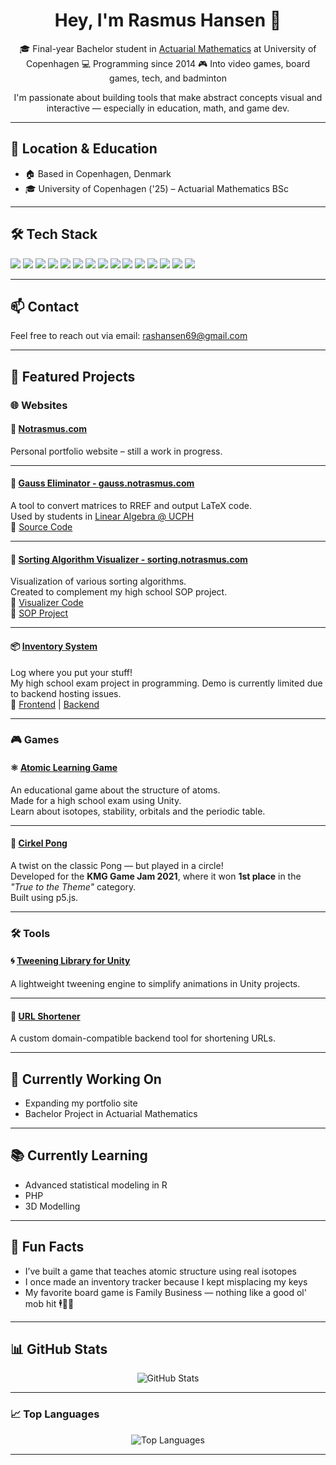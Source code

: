 <h1 align="center">Hey, I'm Rasmus Hansen 👋</h1>

<p align="center">
🎓 Final-year Bachelor student in <a href="https://www.ku.dk/studier/bachelor/forsikringsmatematik">Actuarial Mathematics</a> at University of Copenhagen  
💻 Programming since 2014  
🎮 Into video games, board games, tech, and badminton  
</p>


<p align="center">
I'm passionate about building tools that make abstract concepts visual and interactive — especially in education, math, and game dev.
</p>

---

## 📍 Location & Education

- 🏠 Based in Copenhagen, Denmark  
- 🎓 University of Copenhagen ('25) – Actuarial Mathematics BSc

---

## 🛠️ Tech Stack

<p>
  <img src="https://img.shields.io/badge/Java-ED8B00?style=for-the-badge&logo=java&logoColor=white"/>
  <img src="https://img.shields.io/badge/C%23-239120?style=for-the-badge&logo=c-sharp&logoColor=white"/>
  <img src="https://img.shields.io/badge/JavaScript-F7DF1E?style=for-the-badge&logo=javascript&logoColor=black"/>
  <img src="https://img.shields.io/badge/Python-3776AB?style=for-the-badge&logo=python&logoColor=white"/>
  <img src="https://img.shields.io/badge/R-276DC3?style=for-the-badge&logo=r&logoColor=white"/>
  <img src="https://img.shields.io/badge/HTML-E34F26?style=for-the-badge&logo=html5&logoColor=white"/>
  <img src="https://img.shields.io/badge/CSS-1572B6?style=for-the-badge&logo=css3&logoColor=white"/>
  <img src="https://img.shields.io/badge/LaTeX-008080?style=for-the-badge&logo=latex&logoColor=white"/>
  <img src="https://img.shields.io/badge/C++-00599C?style=for-the-badge&logo=cplusplus&logoColor=white"/>
  <img src="https://img.shields.io/badge/PHP-777BB4?style=for-the-badge&logo=php&logoColor=white"/>
  <img src="https://img.shields.io/badge/Node.js-339933?style=for-the-badge&logo=nodedotjs&logoColor=white"/>
  <img src="https://img.shields.io/badge/Express.js-000000?style=for-the-badge&logo=express&logoColor=white"/>
  <img src="https://img.shields.io/badge/React-61DAFB?style=for-the-badge&logo=react&logoColor=black"/>
  <img src="https://img.shields.io/badge/Unity-000000?style=for-the-badge&logo=unity&logoColor=white"/>
  <img src="https://img.shields.io/badge/p5.js-0062E0?style=for-the-badge&logo=p5.js&logoColor=white"/>
</p>

---

## 📫 Contact

Feel free to reach out via email: [rashansen69@gmail.com](mailto:rashansen69@gmail.com)

---


## 🚀 Featured Projects

### 🌐 Websites

#### 🔗 [Notrasmus.com](https://notrasmus.com)
Personal portfolio website – still a work in progress.

---

#### 🔢 [Gauss Eliminator - gauss.notrasmus.com](https://gauss.notrasmus.com)  
A tool to convert matrices to RREF and output LaTeX code.  
Used by students in [Linear Algebra @ UCPH](https://kurser.ku.dk/course/nmab10006u)  
🔗 [Source Code](https://github.com/Hjijijing/GaussEliminator)

---

#### 🔄 [Sorting Algorithm Visualizer - sorting.notrasmus.com](https://sorting.notrasmus.com)  
Visualization of various sorting algorithms.  
Created to complement my high school SOP project.  
🔗 [Visualizer Code](https://github.com/Hjijijing/sortingalgovisualizer)  
📄 [SOP Project](https://github.com/Hjijijing/SOPWorkspace)

---

#### 📦 [Inventory System](https://programmering.notrasmus.com)  
Log where you put your stuff!  
My high school exam project in programming. Demo is currently limited due to backend hosting issues.  
🔗 [Frontend](https://github.com/Hjijijing/eksamensprojekt-frontend) | [Backend](https://github.com/Hjijijing/eksamensprojekt-backend)

---

### 🎮 Games

#### ⚛️ [Atomic Learning Game](https://github.com/Hjijijing/DDU-Eksamensprojekt)  
An educational game about the structure of atoms.  
Made for a high school exam using Unity.  
Learn about isotopes, stability, orbitals and the periodic table.

---

#### 🔘 [Cirkel Pong](https://hjijijing.itch.io/cirkelpong)

A twist on the classic Pong — but played in a circle!  
Developed for the **KMG Game Jam 2021**, where it won **1st place** in the *"True to the Theme"* category.  
Built using p5.js.

---

### 🛠️ Tools

#### 🌀 [Tweening Library for Unity](https://github.com/Hjijijing/hjijijingtweening)  
A lightweight tweening engine to simplify animations in Unity projects.

---

#### 🔗 [URL Shortener](https://github.com/Hjijijing/urlshortener)  
A custom domain-compatible backend tool for shortening URLs.

---

## 🔭 Currently Working On

- Expanding my portfolio site  
- Bachelor Project in Actuarial Mathematics  

---

## 📚 Currently Learning

- Advanced statistical modeling in R
- PHP
- 3D Modelling
  

---

## 🧩 Fun Facts

- I’ve built a game that teaches atomic structure using real isotopes  
- I once made an inventory tracker because I kept misplacing my keys  
- My favorite board game is Family Business — nothing like a good ol' mob hit 🕴️🔫💵

---



## 📊 GitHub Stats

<p align="center">
  <img src="https://github-readme-stats.vercel.app/api?username=Hjijijing&show_icons=true&theme=default&hide_border=true&count_private=true" alt="GitHub Stats" />
</p>

---

### 📈 Top Languages

<p align="center">
  <img src="https://github-readme-stats.vercel.app/api/top-langs/?username=Hjijijing&layout=compact&hide_border=true&theme=default" alt="Top Languages" />
</p>

---


